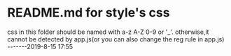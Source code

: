 # README.md for style's css
css in this folder should be named with a-z A-Z 0-9 or '_'.
otherwise,it cannot be detected by app.js(or you can also change the reg rule in app.js)
    -------2019-8-15 17:55